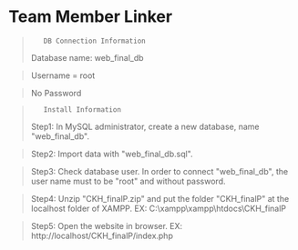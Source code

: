 Team Member Linker
==================
>
>        DB Connection Information
>
> Database name: web_final_db

> Username = root

> No Password

>
>        Install Information
>
>	Step1: In MySQL administrator, create a new database, name "web_final_db".

>	Step2: Import data with "web_final_db.sql".

> Step3: Check database user. In order to connect "web_final_db", the user name must to be "root" and without password.

>	Step4: Unzip "CKH_finalP.zip" and put the folder "CKH_finalP" at the localhost folder of XAMPP.  EX: C:\xampp\xampp\htdocs\CKH_finalP

>	Step5: Open the website in browser.  EX: http://localhost/CKH_finalP/index.php


